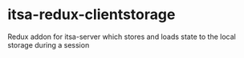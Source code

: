 # itsa-redux-clientstorage
Redux addon for itsa-server which stores and loads state to the local storage during a session
